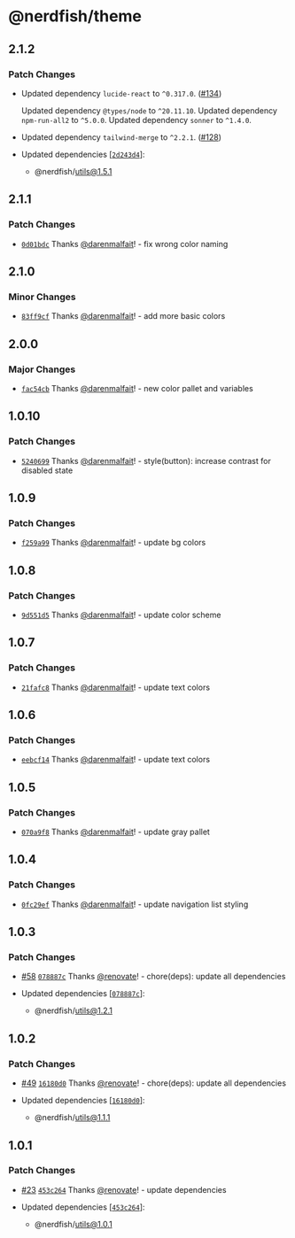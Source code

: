 # @nerdfish/theme

## 2.1.2

### Patch Changes

- Updated dependency `lucide-react` to `^0.317.0`.
  ([#134](https://github.com/darenmalfait/nerdfishui/pull/134))

  Updated dependency `@types/node` to `^20.11.10`. Updated dependency
  `npm-run-all2` to `^5.0.0`. Updated dependency `sonner` to `^1.4.0`.

- Updated dependency `tailwind-merge` to `^2.2.1`.
  ([#128](https://github.com/darenmalfait/nerdfishui/pull/128))

- Updated dependencies
  [[`2d243d4`](https://github.com/darenmalfait/nerdfishui/commit/2d243d43605121d046237b1ff80e15b75b333543)]:
  - @nerdfish/utils@1.5.1

## 2.1.1

### Patch Changes

- [`0d01bdc`](https://github.com/darenmalfait/nerdfishui/commit/0d01bdcfc5bc685c0d24f4415fd9ecbe652f5fc2)
  Thanks [@darenmalfait](https://github.com/darenmalfait)! - fix wrong color
  naming

## 2.1.0

### Minor Changes

- [`83ff9cf`](https://github.com/darenmalfait/nerdfishui/commit/83ff9cf2e6a65a5adac46db42b17291f824b956b)
  Thanks [@darenmalfait](https://github.com/darenmalfait)! - add more basic
  colors

## 2.0.0

### Major Changes

- [`fac54cb`](https://github.com/darenmalfait/nerdfishui/commit/fac54cbeab240248325c6046d74cf8be5c314df9)
  Thanks [@darenmalfait](https://github.com/darenmalfait)! - new color pallet
  and variables

## 1.0.10

### Patch Changes

- [`5240699`](https://github.com/darenmalfait/nerdfishui/commit/5240699eacf066f21ff235e26400e0f6ac84bd95)
  Thanks [@darenmalfait](https://github.com/darenmalfait)! - style(button):
  increase contrast for disabled state

## 1.0.9

### Patch Changes

- [`f259a99`](https://github.com/darenmalfait/nerdfishui/commit/f259a99f27a08215db6d35033288f5654a422aac)
  Thanks [@darenmalfait](https://github.com/darenmalfait)! - update bg colors

## 1.0.8

### Patch Changes

- [`9d551d5`](https://github.com/darenmalfait/nerdfishui/commit/9d551d5742be7e41660a84b0b5b903212486d0d8)
  Thanks [@darenmalfait](https://github.com/darenmalfait)! - update color scheme

## 1.0.7

### Patch Changes

- [`21fafc8`](https://github.com/darenmalfait/nerdfishui/commit/21fafc85a97c1a60c330b7d452d2f46e0759fb2e)
  Thanks [@darenmalfait](https://github.com/darenmalfait)! - update text colors

## 1.0.6

### Patch Changes

- [`eebcf14`](https://github.com/darenmalfait/nerdfishui/commit/eebcf146901205bf800fbfd48fca0bb795f55268)
  Thanks [@darenmalfait](https://github.com/darenmalfait)! - update text colors

## 1.0.5

### Patch Changes

- [`070a9f8`](https://github.com/darenmalfait/nerdfishui/commit/070a9f8de89153f5a1daa45dd7e95314be11e95a)
  Thanks [@darenmalfait](https://github.com/darenmalfait)! - update gray pallet

## 1.0.4

### Patch Changes

- [`0fc29ef`](https://github.com/darenmalfait/nerdfishui/commit/0fc29ef086da08d0ea81289ed3abaaa2d4126343)
  Thanks [@darenmalfait](https://github.com/darenmalfait)! - update navigation
  list styling

## 1.0.3

### Patch Changes

- [#58](https://github.com/darenmalfait/nerdfishui/pull/58)
  [`078887c`](https://github.com/darenmalfait/nerdfishui/commit/078887cb73592e2c77fc2040c3cf58720185c29a)
  Thanks [@renovate](https://github.com/apps/renovate)! - chore(deps): update
  all dependencies

- Updated dependencies
  [[`078887c`](https://github.com/darenmalfait/nerdfishui/commit/078887cb73592e2c77fc2040c3cf58720185c29a)]:
  - @nerdfish/utils@1.2.1

## 1.0.2

### Patch Changes

- [#49](https://github.com/darenmalfait/nerdfishui/pull/49)
  [`16180d0`](https://github.com/darenmalfait/nerdfishui/commit/16180d0501bd2b716fb23fc23d018fae2afe7c11)
  Thanks [@renovate](https://github.com/apps/renovate)! - chore(deps): update
  all dependencies

- Updated dependencies
  [[`16180d0`](https://github.com/darenmalfait/nerdfishui/commit/16180d0501bd2b716fb23fc23d018fae2afe7c11)]:
  - @nerdfish/utils@1.1.1

## 1.0.1

### Patch Changes

- [#23](https://github.com/darenmalfait/nerdfishui/pull/23)
  [`453c264`](https://github.com/darenmalfait/nerdfishui/commit/453c2640aa6b6450368bc44d3658c1a197be2937)
  Thanks [@renovate](https://github.com/apps/renovate)! - update dependencies

- Updated dependencies
  [[`453c264`](https://github.com/darenmalfait/nerdfishui/commit/453c2640aa6b6450368bc44d3658c1a197be2937)]:
  - @nerdfish/utils@1.0.1
